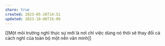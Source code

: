 ```yaml
---
share: true
created: 2023-05-26T14:51
updated: 2023-10-06T16:09
---
```

[[Một môi trường nghĩ thực sự mới là nơi chỉ việc dùng nó thôi sẽ thay đổi cả cách nghĩ của toàn bộ một nền văn minh]]
